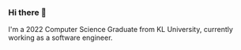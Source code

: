 ### Hi there 👋

I'm a 2022 Computer Science Graduate from KL University, currently working as a software engineer.


     

